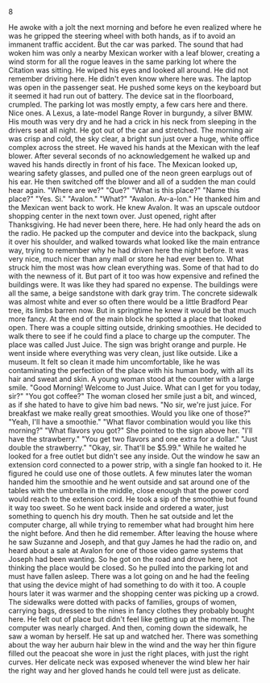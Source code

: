 
8

  He awoke with a jolt the next morning and before he even realized where he was he gripped the steering wheel with both hands, as if to avoid an immanent traffic accident. But the car was parked. The sound that had woken him was only a nearby Mexican worker with a leaf blower, creating a wind storm for all the rogue leaves in the same parking lot where the Citation was sitting. He wiped his eyes and looked all around. He did not remember driving here. He didn't even know where here was.
  The laptop was open in the passenger seat. He pushed some keys on the keyboard but it seemed it had run out of battery. The device sat in the floorboard, crumpled. The parking lot was mostly empty, a few cars here and there. Nice ones. A Lexus, a late-model Range Rover in burgundy, a silver BMW.
  His mouth was very dry and he had a crick in his neck from sleeping in the drivers seat all night. He got out of the car and stretched. The morning air was crisp and cold, the sky clear, a bright sun just over a huge, white office complex across the street. He waved his hands at the Mexican with the leaf blower. After several seconds of no acknowledgement he walked up and waved his hands directly in front of his face. The Mexican looked up, wearing safety glasses, and pulled one of the neon green earplugs out of his ear. He then switched off the blower and all of a sudden the man could hear again.
  "Where are we?"
  "Que?"
  "What is this place?"
  "Name this place?"
  "Yes. Si."
  "Avalon."
  "What?"
  "Avalon. Av-a-lon."
  He thanked him and the Mexican went back to work. He knew Avalon. It was an upscale outdoor shopping center in the next town over. Just opened, right after Thanksgiving. He had never been there, here. He had only heard the ads on the radio. He packed up the computer and device into the backpack, slung it over his shoulder, and walked towards what looked like the main entrance way, trying to remember why he had driven here the night before.
  It was very nice, much nicer than any mall or store he had ever been to. What struck him the most was how clean everything was. Some of that had to do with the newness of it. But part of it too was how expensive and refined the buildings were. It was like they had spared no expense. The buildings were all the same, a beige sandstone with dark gray trim. The concrete sidewalk was almost white and ever so often there would be a little Bradford Pear tree, its limbs barren now. But in springtime he knew it would be that much more fancy. At the end of the main block he spotted a place that looked open. There was a couple sitting outside, drinking smoothies. He decided to walk there to see if he could find a place to charge up the computer.
  The place was called Just Juice. The sign was bright orange and purple. He went inside where everything was very clean, just like outside. Like a museum. It felt so clean it made him uncomfortable, like he was contaminating the perfection of the place with his human body, with all its hair and sweat and skin. A young woman stood at the counter with a large smile.
  "Good Morning! Welcome to Just Juice. What can I get for you today, sir?"
  "You got coffee?"
  The woman closed her smile just a bit, and winced, as if she hated to have to give him bad news.
  "No sir, we're just juice. For breakfast we make really great smoothies. Would you like one of those?"
  "Yeah, I'll have a smoothie."
  "What flavor combination would you like this morning?"
  "What flavors you got?"
  She pointed to the sign above her.
  "I'll have the strawberry."
  "You get two flavors and one extra for a dollar."
  "Just double the strawberry."
  "Okay, sir. That'll be $5.99."
  While he waited he looked for a free outlet but didn't see any inside. Out the window he saw an extension cord connected to a power strip, with a single fan hooked to it. He figured he could use one of those outlets. A few minutes later the woman handed him the smoothie and he went outside and sat around one of the tables with the umbrella in the middle, close enough that the power cord would reach to the extension cord. He took a sip of the smoothie but found it way too sweet. So he went back inside and ordered a water, just something to quench his dry mouth. Then he sat outside and let the computer charge, all while trying to remember what had brought him here the night before.
  And then he did remember. After leaving the house where he saw Suzanne and Joseph, and that guy James he had the radio on, and heard about a sale at Avalon for one of those video game systems that Joseph had been wanting. So he got on the road and drove here, not thinking the place would be closed. So he pulled into the parking lot and must have fallen asleep. There was a lot going on and he had the feeling that using the device might of had something to do with it too.
  A couple hours later it was warmer and the shopping center was picking up a crowd. The sidewalks were dotted with packs of families, groups of women, carrying bags, dressed to the nines in fancy clothes they probably bought here. He felt out of place but didn't feel like getting up at the moment. The computer was nearly charged. And then, coming down the sidewalk, he saw a woman by herself. He sat up and watched her. There was something about the way her auburn hair blew in the wind and the way her thin figure filled out the peacoat she wore in just the right places, with just the right curves. Her delicate neck was exposed whenever the wind blew her hair the right way and her gloved hands he could tell were just as delicate.